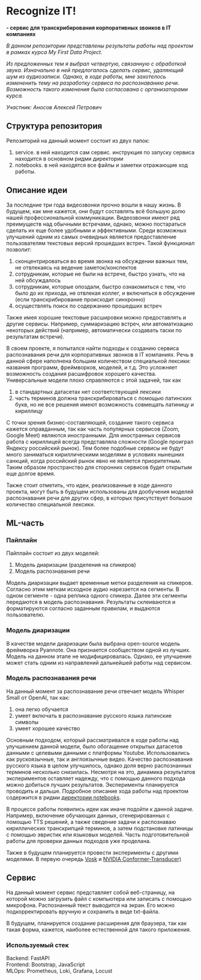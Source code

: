# Recognize IT!
**- сервис для транскрибирования корпоративных звонков в IT компаниях**

*В данном репозитории представлены результаты работы над проектом в рамках курса My First Data Project.*

*Из предложенных тем я выбрал четвертую, связанную с обработкой звука. Изначально в ней предлогалось сделать сервис, удаляющий шум из аудиозаписи. Однако, в ходе работы, мне захотелось измененить тему на разработку сервиса по распознаванию речи. Возможность такого изменения была согласована с организаторами курса.*

*Участник: Аносов Алексей Петрович*

## Структура репозитория
Репозиторий на данный момент состоит из двух папок:

1. service. в ней находится сам сервис. инструкция по запуску сервиса находится в основном ридми директории
2. notebooks. в ней находятся все файлы и заметки отражающие ход работы.


## Описание идеи
За последние три года видеозвонки прочно вошли в нашу жизнь. В будущем, как мне кажется, они будут составлять всё большую долю нашей профессиональной коммуникации. Видеозвонки имеют ряд преимуществ над обычными встречами, однако, можно постараться сделать их еще более удобными и эффективными. Среди возможных улучшений одним из самых очевидных является предоставление пользователям текстовых версий прошедших встреч. Такой функционал позволит:
1. сконцентрироваться во время звонка на обсуждении важных тем, не отвлекаясь на ведение заметок/конспектов
2. сотрудникам, которые не были на встрече, быстро узнать, что на ней обсуждалось
3. сотрудникам, которые опоздали, быстро ознакомиться с тем, что было до их прихода, не отвлекая коллег, и включиться в обсуждение (если транскрибирование происходит синхронно)
4. осуществлять поиск по содержанию прошедших встреч

Также имея хорошие текстовые расшировки можно предоставлять и другие сервисы. Например, суммаризацию встреч, или автоматизацию некоторых действий (например, автоматически создавать таски по результатам встречи).

В своем проекте, я попытался найти подходы к созданию сервиса распознавания речи для корпоративных звонков в IT компаниях.
Речь в данной сфере наполнена большим количеством специальной лексики: названия программ, фреймворков, моделей, и т.д. Это усложняет возможность создания расшифровок хорошего качества. Универсальные модели плохо справляются с этой задачей, так как 
1. в стандартных датасетах нет соответствующей лексики
2. часть терминов должна транскрибироваться с помощью латинских букв, но не все решения имеют возможность совмещать латиницу и кириллицу

С точки зрения бизнес-составляющей, создание такого сервиса кажется оправданным, так как часть популярных сервисов (Zoom, Google Meet) являются иностранными. Для иностранных сервисов работа с кириллицей всегда представляла сложности (Google проиграл Яндексу российский рынок). Тем более подобные сервисы не будут много заниматься кириллическими моделями в условиях нынешних санкций, когда российский рынок явно не является приоритетным. Таким образом пространство для сторонних сервисов будет открытым еще долгое время. 

Также стоит отметить, что идеи, реализованные в ходе данного проекта, могут быть в будущем использованы для дообучения моделей распознавания речи для других сфер, в которых присутствует большое количество специальной лексики.

## ML-часть

### Пайплайн
Пайплайн состоит из двух моделей:
1. Модель диаризации (разделения на спикеров)
2. Модель распознавания речи

Модель диаризации выдает временные метки разделения на спикеров. Согласно этим меткам исходное аудио нарезается на сегменты. В одном сегменте - одна реплика одного спикера. Далее эти сегменты передаются в модель распознавания. Результаты склеиваются и форматируются согласно заданным правилам, и выдаются пользователю.

### Модель диаризации
В качестве модели диаризации была выбрана open-source модель фреймворка Pyannote. Она признается сообществом одной из лучших. Модель на данном этапе не модифицировалась. Однако, ее улучшение может стать одним из направлений дальнейшей работы над сервисом.

### Модель распознавания речи
На данный момент за распознавание речи отвечает модель Whisper Small от OpenAI, так как: 
1. она легко обучается 
2. умеет включать в распознавание русского языка латинские символы
3. умеет хорошее качество

Основным подходом, который рассматривался в ходе работы над улучшением данной модели, было обогащение открытых датасетов данными с целевыми данными с платформы Youtube. Использовались как рускоязычные, так и англоязычные видео.
Качество распознавания русского языка в целом улучшилось, однако доля верно распознанных терминов несколько снизилась. Несмотря на это, динамика результатов экспериментов оставляет надежду, что с помощью данного подхода можно добиться лучших результатов. Эксперименты планируется проводить и дальше. Подробное описание хода работы над проектом содержится в ридми [директории notebooks](https://github.com/alexej-anosov/mfdp/tree/main/notebooks).

В процессе работы появились идеи как иначе подойти к данной задаче. Например, включение обучающих данных, сгенерированных с помощью TTS решений, а также сведение задачи к распознаваю кириллических транскрипций терминов, а затем подстановке латиницы с помощью эвристик или языковых моделей. Часть подготовительной работы для проверки данных подходов уже проделана.

Также в будущем планируется провести эксперименты с другими моделями. В первую очередь [Vosk](https://alphacephei.com/vosk/models) и [NVIDIA Conformer-Transducer)](https://huggingface.co/nvidia/stt_ru_conformer_transducer_large)


## Сервис
На данный момент сервис представляет собой веб-страницу, на которой можно загрузить файл с компьютера или записать с помощью микрофона.
Распознанный текст выводится на экран. Его можно подкорректировать вручную и сохранить в виде txt-файла.

В будущем, планируется создание расширения для браузера, так как такая форма, кажется, наиболее естественной для такого приложения.

### Используемый стек
Backend: FastAPI  
Frontend: Bootstrap, JavaScript  
MLOps: Prometheus, Loki, Grafana, Locust

